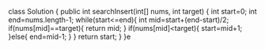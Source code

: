 class Solution {
    public int searchInsert(int[] nums, int target) {
        int start=0;
        int end=nums.length-1;
        while(start<=end){
            int mid=start+(end-start)/2;
            if(nums[mid]==target){
                return mid;
            }
            if(nums[mid]<target){
                start=mid+1;
            }else{
                end=mid-1;
            }
        }
        return start;
    }
}e
